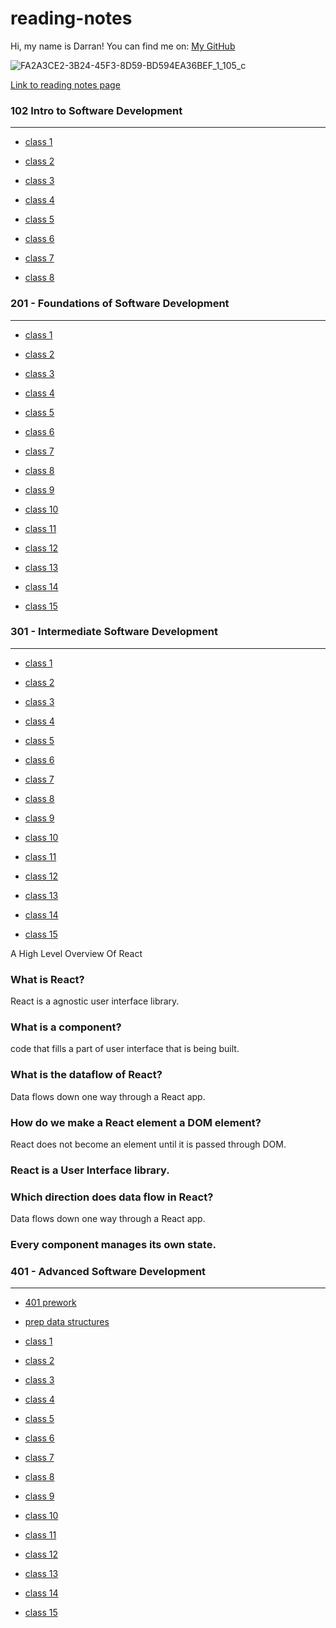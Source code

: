 # reading-notes

Hi, my name is Darran! You can find me on: [My GitHub](https://github.com/darranholmes74)

![FA2A3CE2-3B24-45F3-8D59-BD594EA36BEF_1_105_c](https://user-images.githubusercontent.com/120355254/207199818-9a618d30-60e9-46ec-845b-63ab8aadd01f.jpeg)


[Link to reading notes page](https://darranholmes74.github.io/reading-notes/)


### 102 Intro to Software Development
___

- [class 1](102_ReadingNotes/class1.md)

- [class 2](102_ReadingNotes/class2.md)

- [class 3](102_ReadingNotes/class3.md)

- [class 4](102_ReadingNotes/class4.md)

- [class 5](102_ReadingNotes/class5.md)

- [class 6](102_ReadingNotes/class6.md)

- [class 7](102_ReadingNotes/class7.md)

- [class 8](102_ReadingNotes/class8.md)

### 201 - Foundations of Software Development

---


- [class 1](201_ReadingNotes/class1.md)

- [class 2](201_ReadingNotes/class2.md)

- [class 3](201_ReadingNotes/class3.md)

- [class 4](201_ReadingNotes/class4.md)

- [class 5](201_ReadingNotes/class5.md)

- [class 6](201_ReadingNotes/class6.md)

- [class 7](201_ReadingNotes/class7.md)

- [class 8](201_ReadingNotes/class8.md)

- [class 9](201_ReadingNotes/class9.md)

- [class 10](201_ReadingNotes/class10.md)

- [class 11](201_ReadingNotes/class11.md)

- [class 12](201_ReadingNotes/class12.md)

- [class 13](201_ReadingNotes/class13.md)

- [class 14](201_ReadingNotes/class14.md)

- [class 15](201_ReadingNotes/class15.md)

### 301 - Intermediate Software Development

---


- [class 1](301_ReadingNotes/class1.md)

- [class 2](301_ReadingNotes/class2.md)

- [class 3](301_ReadingNotes/class3.md)

- [class 4](301_ReadingNotes/class4.md)

- [class 5](301_ReadingNotes/class5.md)

- [class 6](301_ReadingNotes/class6.md)

- [class 7](301_ReadingNotes/class7.md)

- [class 8](301_ReadingNotes/class8.md)

- [class 9](301_ReadingNotes/class9.md)

- [class 10](301_ReadingNotes/class10.md)

- [class 11](301_ReadingNotes/class11.md)

- [class 12](301_ReadingNotes/class12.md)

- [class 13](301_ReadingNotes/class13.md)

- [class 14](301_ReadingNotes/class14.md)

- [class 15](301_ReadingNotes/class15.md)



A High Level Overview Of React

### What is React?
 
React is a agnostic user interface library.

### What is a component?

code that fills a part of user interface that is being built.

### What is the dataflow of React?

Data flows down one way through a React app.

### How do we make a React element a DOM element?

React does not become an element until it is passed through DOM.

### React is a User Interface library.



### Which direction does data flow in React?

Data flows down one way through a React app.

### Every component manages its own state.



### 401 - Advanced Software Development

---

- [401 prework](401_ReadingNotes/401_prework.md)

- [prep data structures](401_ReadingNotes/prep_data_structures.md)

- [class 1](401_ReadingNotes/class1.md)

- [class 2](401_ReadingNotes/class2.md)

- [class 3](401_ReadingNotes/class3.md)

- [class 4](401_ReadingNotes/class4.md)

- [class 5](401_ReadingNotes/class5.md)

- [class 6](401_ReadingNotes/class6.md)

- [class 7](401_ReadingNotes/class7.md)

- [class 8](401_ReadingNotes/class8.md)

- [class 9](401_ReadingNotes/class9.md)

- [class 10](401_ReadingNotes/class10.md)

- [class 11](401_ReadingNotes/class11.md)

- [class 12](401_ReadingNotes/class12.md)

- [class 13](401_ReadingNotes/class13.md)

- [class 14](401_ReadingNotes/class14.md)

- [class 15](401_ReadingNotes/class15.md)


